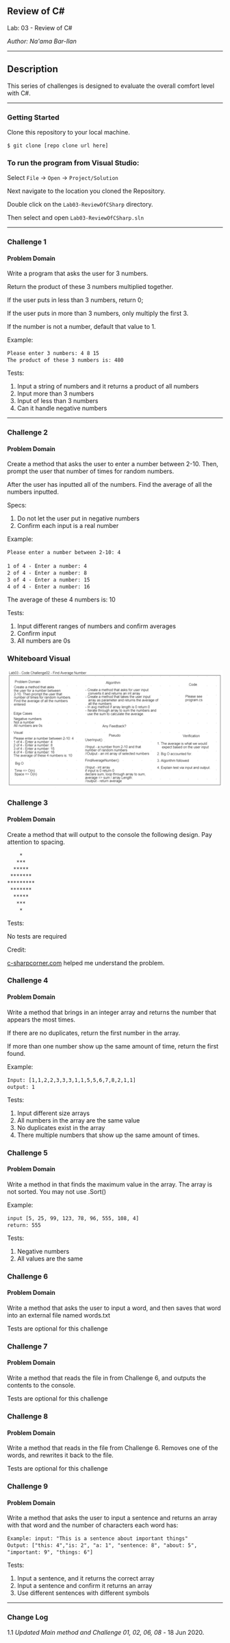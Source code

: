 ## Review of C#

Lab: 03 - Review of C#

*Author: Na'ama Bar-Ilan*

----

## Description

This series of challenges is designed to evaluate the overall comfort level with C#.

---

### Getting Started
Clone this repository to your local machine.

```
$ git clone [repo clone url here]
```

### To run the program from Visual Studio:
Select ```File``` -> ```Open``` -> ```Project/Solution```

Next navigate to the location you cloned the Repository.

Double click on the ```Lab03-ReviewOfCSharp``` directory.

Then select and open ```Lab03-ReviewOfCSharp.sln```

---

### Challenge 1

#### Problem Domain
Write a program that asks the user for 3 numbers. 

Return the product of these 3 numbers multiplied together. 

If the user puts in less than 3 numbers, return 0; 

If the user puts in more than 3 numbers, only multiply the first 3. 

If the number is not a number, default that value to 1.

Example:
```
Please enter 3 numbers: 4 8 15
The product of these 3 numbers is: 480
```

Tests: 
1. Input a string of numbers and it returns a product of all numbers 
2. Input more than 3 numbers 
3. Input of less than 3 numbers 
4. Can it handle negative numbers

---

### Challenge 2

#### Problem Domain

Create a method that asks the user to enter a number between 2-10. Then, prompt the user that number of times for random numbers.

After the user has inputted all of the numbers. Find the average of all the numbers inputted.

Specs: 
1. Do not let the user put in negative numbers 
2. Confirm each input is a real number

Example:
```
Please enter a number between 2-10: 4

1 of 4 - Enter a number: 4
2 of 4 - Enter a number: 8
3 of 4 - Enter a number: 15
4 of 4 - Enter a number: 16
```

The average of these 4 numbers is: 10

Tests: 
1. Input different ranges of numbers and confirm averages 
2. Confirm input 
3. All numbers are 0s

### Whiteboard Visual

![Image 1](https://github.com/NaamaBarIlan/Lab03-ReviewOfCSharp/blob/master/img/lab03.png)

### Challenge 3

#### Problem Domain

Create a method that will output to the console the following design. Pay attention to spacing.

```
    * 
   *** 
  *****
 *******
*********
 *******
  *****
   ***
    * 
```

Tests:

No tests are required

Credit: 

[c-sharpcorner.com](https://www.c-sharpcorner.com/blogs/triangle-diamond-pattern-programming-in-c-sharp) helped me understand the problem.

### Challenge 4

#### Problem Domain
Write a method that brings in an integer array and returns the number that appears the most times. 

If there are no duplicates, return the first number in the array. 

If more than one number show up the same amount of time, return the first found.

Example: 
```
Input: [1,1,2,2,3,3,3,1,1,5,5,6,7,8,2,1,1]
output: 1
```
Tests:

1. Input different size arrays
2. All numbers in the array are the same value
3. No duplicates exist in the array
4. There multiple numbers that show up the same amount of times.

### Challenge 5

#### Problem Domain

Write a method in that finds the maximum value in the array. The array is not sorted. You may not use .Sort()

Example: 
```
input [5, 25, 99, 123, 78, 96, 555, 108, 4]
return: 555
```

Tests: 
1. Negative numbers 
2. All values are the same

### Challenge 6

#### Problem Domain

Write a method that asks the user to input a word, and then saves that word into an external file named words.txt

Tests are optional for this challenge

### Challenge 7

#### Problem Domain

Write a method that reads the file in from Challenge 6, and outputs the contents to the console.

Tests are optional for this challenge

### Challenge 8

#### Problem Domain

Write a method that reads in the file from Challenge 6. Removes one of the words, and rewrites it back to the file.

Tests are optional for this challenge

### Challenge 9

#### Problem Domain

Write a method that asks the user to input a sentence and returns an array with that word and the number of characters each word has:

```
Example: input: "This is a sentence about important things"
Output: ["this: 4","is: 2", "a: 1", "sentence: 8", "about: 5", "important: 9", "things: 6"]
```

Tests: 
1. Input a sentence, and it returns the correct array 
2. Input a sentence and confirm it returns an array 
3. Use different sentences with different symbols



---

### Change Log
 
1.1 *Updated Main method and Challenge 01, 02, 06, 08* - 18 Jun 2020.

